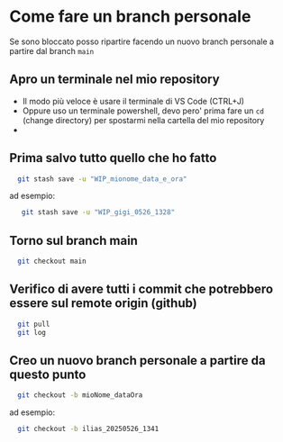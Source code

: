 # Come fare un branch personale

Se sono bloccato posso ripartire facendo un nuovo branch personale a partire dal branch `main`

## Apro un terminale nel mio repository

* Il modo più veloce è usare il terminale di VS Code (CTRL+J)
* Oppure uso un terminale powershell, devo pero' prima fare un `cd` (change directory) per spostarmi nella cartella del mio repository
*

## Prima salvo tutto quello che ho fatto

```bash
  git stash save -u "WIP_mionome_data_e_ora"
```

ad esempio:

```bash
   git stash save -u "WIP_gigi_0526_1328"
```

## Torno sul branch main

```bash
  git checkout main
```

## Verifico di avere tutti i commit che potrebbero essere sul remote origin (github)

```bash
  git pull
  git log
```

## Creo un nuovo branch personale a partire da questo punto

```bash
  git checkout -b mioNome_dataOra
```

ad esempio:

```bash
  git checkout -b ilias_20250526_1341
```
